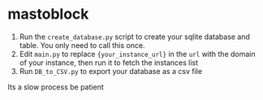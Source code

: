 # mastoblock

1. Run the `create_database.py` script to create your sqlite database and table. You only need to call this once.
2. Edit `main.py` to replace `{your_instance_url}` in the `url` with the domain of your instance, then run it to fetch the instances list
3. Run `DB_to_CSV.py` to export your database as a csv file


Its a slow process be patient 
